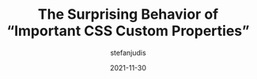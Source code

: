 ---
author: stefanjudis
date: 2021-11-30
tags:
  - css
  - custom-properties
  - cascade
target_url: https://www.stefanjudis.com/today-i-learned/the-surprising-behavior-of-important-css-custom-properties/
title: The Surprising Behavior of “Important CSS Custom Properties”
---